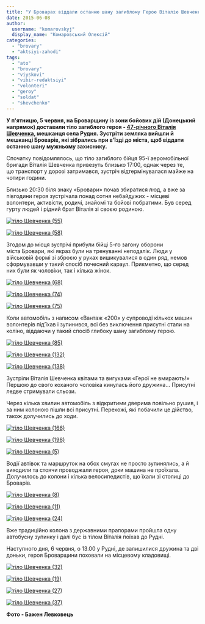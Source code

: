 ```yaml
---
title: "У Броварах віддали останню шану загиблому Герою Віталію Шевченку"
date: 2015-06-08
author: 
  username: "komarovskyj"
  display_name: "Комаровський Олексій"
categories: 
  - "brovary"
  - "aktsiyi-zahodi"
tags: 
  - "ato"
  - "brovary"
  - "viyskovi"
  - "vibir-redaktsiyi"
  - "volonteri"
  - "geroy"
  - "soldat"
  - "shevchenko"
---
```


**У п'ятницю, 5 червня, на Броварщину із зони бойових дій (Донецький напрямок) доставили тіло загиблого героя - [47-річного Віталія Шевченка](https://mpz.brovary.org/tilo-zagiblogo-u-boyah-pid-mar-yinkoyu-vitaliya-shevchenka-sogodni-privezut-brovariv/), мешканця села Рудня. Зустріти земляка вийшли й мешканці Броварів, які зібрались при в'їзді до міста, щоб віддати останню шану мужньому захиснику.** 

Спочатку повідомлялось, що тіло загиблого бійця 95-ї аеромобільної бригади Віталія Шевченка привезуть близько 17:00, однак через те, що транспорт у дорозі затримався, зустріч відтермінувалася майже на чотири години.

Близько 20:30 біля знаку «Бровари» почав збиратися люд, а вже за півгодини героя зустрічала понад сотня небайдужих - місцеві волонтери, активісти, родичі, знайомі та бойові побратими. Був серед гурту людей і рідний брат Віталія зі своєю родиною.

[![тіло Шевченка (55)](https://mpz.brovary.org/wp-content/uploads/2015/06/tilo-SHevchenka-55.jpg)](https://mpz.brovary.org/wp-content/uploads/2015/06/tilo-SHevchenka-55.jpg)

[![тіло Шевченка (58)](https://mpz.brovary.org/wp-content/uploads/2015/06/tilo-SHevchenka-58.jpg)](https://mpz.brovary.org/wp-content/uploads/2015/06/tilo-SHevchenka-58.jpg)

Згодом до місця зустрічі прибули бійці 5-го загону оборони міста Бровари, які якраз були на тренуванні неподалік. Люди у військовій формі зі зброєю у руках вишикувалися в один ряд, немов сформувавши у такий спосіб почесний караул. Прикметно, що серед них були як чоловіки, так і кілька жінок.

[![тіло Шевченка (68)](https://mpz.brovary.org/wp-content/uploads/2015/06/tilo-SHevchenka-68.jpg)](https://mpz.brovary.org/wp-content/uploads/2015/06/tilo-SHevchenka-68.jpg)

[![тіло Шевченка (74)](https://mpz.brovary.org/wp-content/uploads/2015/06/tilo-SHevchenka-74.jpg)](https://mpz.brovary.org/wp-content/uploads/2015/06/tilo-SHevchenka-74.jpg)

[![тіло Шевченка (75)](https://mpz.brovary.org/wp-content/uploads/2015/06/tilo-SHevchenka-75.jpg)](https://mpz.brovary.org/wp-content/uploads/2015/06/tilo-SHevchenka-75.jpg)

Коли автомобіль з написом «Вантаж «200» у супроводі кількох машин волонтерів під’їхав і зупинився, всі без виключення присутні стали на коліно, віддаючи у такий спосіб глибоку шану загиблому герою.

[![тіло Шевченка (85)](https://mpz.brovary.org/wp-content/uploads/2015/06/tilo-SHevchenka-85.jpg)](https://mpz.brovary.org/wp-content/uploads/2015/06/tilo-SHevchenka-85.jpg)

[![тіло Шевченка (132)](https://mpz.brovary.org/wp-content/uploads/2015/06/tilo-SHevchenka-132.jpg)](https://mpz.brovary.org/wp-content/uploads/2015/06/tilo-SHevchenka-132.jpg)

[![тіло Шевченка (138)](https://mpz.brovary.org/wp-content/uploads/2015/06/tilo-SHevchenka-138.jpg)](https://mpz.brovary.org/wp-content/uploads/2015/06/tilo-SHevchenka-138.jpg)

Зустріли Віталія Шевченка квітами та вигуками «Герої не вмирають!» Першою до свого коханого чоловіка кинулась його дружина... Присутні ледве стримували сльози.

Через кілька хвилин автомобіль з відкритими дверима повільно рушив, і за ним колоною пішли всі присутні. Перехожі, які побачили це дійство, також долучились до ходи.

[![тіло Шевченка (166)](https://mpz.brovary.org/wp-content/uploads/2015/06/tilo-SHevchenka-166.jpg)](https://mpz.brovary.org/wp-content/uploads/2015/06/tilo-SHevchenka-166.jpg)

[![тіло Шевченка (198)](https://mpz.brovary.org/wp-content/uploads/2015/06/tilo-SHevchenka-198.jpg)](https://mpz.brovary.org/wp-content/uploads/2015/06/tilo-SHevchenka-198.jpg)

[![тіло Шевченка (5)](https://mpz.brovary.org/wp-content/uploads/2015/06/tilo-SHevchenka-5.jpg)](https://mpz.brovary.org/wp-content/uploads/2015/06/tilo-SHevchenka-5.jpg)

Водії автівок та маршруток на обох смугах не просто зупинялись, а й виходили та стоячи проводжали героя, доки машина не проїхала. Долучилось до колони і кілька велосипедистів, що їхали зі столиці до Броварів.

[![тіло Шевченка (8)](https://mpz.brovary.org/wp-content/uploads/2015/06/tilo-SHevchenka-8.jpg)](https://mpz.brovary.org/wp-content/uploads/2015/06/tilo-SHevchenka-8.jpg)

[![тіло Шевченка (11)](https://mpz.brovary.org/wp-content/uploads/2015/06/tilo-SHevchenka-11.jpg)](https://mpz.brovary.org/wp-content/uploads/2015/06/tilo-SHevchenka-11.jpg)

[![тіло Шевченка (24)](https://mpz.brovary.org/wp-content/uploads/2015/06/tilo-SHevchenka-24.jpg)](https://mpz.brovary.org/wp-content/uploads/2015/06/tilo-SHevchenka-24.jpg)

Вже традиційно колона з державними прапорами пройшла одну автобусну зупинку і далі бус із тілом Віталія поїхав до Рудні.

Наступного дня, 6 червня, о 13.00 у Рудні, де залишилися дружина та дві доньки, героя Броварщини поховали на місцевому кладовищі.

[![тіло Шевченка (32)](https://mpz.brovary.org/wp-content/uploads/2015/06/tilo-SHevchenka-32.jpg)](https://mpz.brovary.org/wp-content/uploads/2015/06/tilo-SHevchenka-32.jpg)

[![тіло Шевченка (19)](https://mpz.brovary.org/wp-content/uploads/2015/06/tilo-SHevchenka-19.jpg)](https://mpz.brovary.org/wp-content/uploads/2015/06/tilo-SHevchenka-19.jpg)

[![тіло Шевченка (27)](https://mpz.brovary.org/wp-content/uploads/2015/06/tilo-SHevchenka-27.jpg)](https://mpz.brovary.org/wp-content/uploads/2015/06/tilo-SHevchenka-27.jpg)

[![тіло Шевченка (37)](https://mpz.brovary.org/wp-content/uploads/2015/06/tilo-SHevchenka-37.jpg)](https://mpz.brovary.org/wp-content/uploads/2015/06/tilo-SHevchenka-37.jpg)

**Фото - Бажен Левковець**
